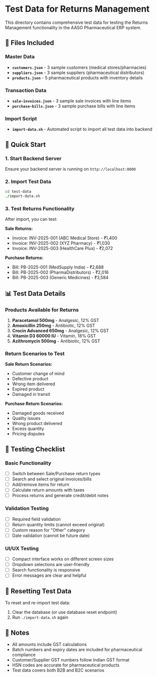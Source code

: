 # Test Data for Returns Management

This directory contains comprehensive test data for testing the Returns Management functionality in the AASO Pharmaceutical ERP system.

## 📁 Files Included

### Master Data
- **`customers.json`** - 3 sample customers (medical stores/pharmacies)
- **`suppliers.json`** - 3 sample suppliers (pharmaceutical distributors)  
- **`products.json`** - 5 pharmaceutical products with inventory details

### Transaction Data  
- **`sale-invoices.json`** - 3 sample sale invoices with line items
- **`purchase-bills.json`** - 3 sample purchase bills with line items

### Import Script
- **`import-data.sh`** - Automated script to import all test data into backend

## 🚀 Quick Start

### 1. Start Backend Server
Ensure your backend server is running on `http://localhost:8000`

### 2. Import Test Data
```bash
cd test-data
./import-data.sh
```

### 3. Test Returns Functionality
After import, you can test:

**Sale Returns:**
- Invoice: INV-2025-001 (ABC Medical Store) - ₹1,400
- Invoice: INV-2025-002 (XYZ Pharmacy) - ₹1,030
- Invoice: INV-2025-003 (HealthCare Plus) - ₹2,072

**Purchase Returns:**
- Bill: PB-2025-001 (MedSupply India) - ₹2,688
- Bill: PB-2025-002 (PharmaDistributors) - ₹2,016  
- Bill: PB-2025-003 (Generic Medicines) - ₹3,584

## 📊 Test Data Details

### Products Available for Returns
1. **Paracetamol 500mg** - Analgesic, 12% GST
2. **Amoxicillin 250mg** - Antibiotic, 12% GST
3. **Crocin Advanced 650mg** - Analgesic, 12% GST
4. **Vitamin D3 60000 IU** - Vitamin, 18% GST
5. **Azithromycin 500mg** - Antibiotic, 12% GST

### Return Scenarios to Test

**Sale Return Scenarios:**
- Customer change of mind
- Defective product  
- Wrong item delivered
- Expired product
- Damaged in transit

**Purchase Return Scenarios:**
- Damaged goods received
- Quality issues
- Wrong product delivered
- Excess quantity
- Pricing disputes

## 🧪 Testing Checklist

### Basic Functionality
- [ ] Switch between Sale/Purchase return types
- [ ] Search and select original invoices/bills
- [ ] Add/remove items for return
- [ ] Calculate return amounts with taxes
- [ ] Process returns and generate credit/debit notes

### Validation Testing
- [ ] Required field validation
- [ ] Return quantity limits (cannot exceed original)
- [ ] Custom reason for "Other" category
- [ ] Date validation (cannot be future date)

### UI/UX Testing  
- [ ] Compact interface works on different screen sizes
- [ ] Dropdown selections are user-friendly
- [ ] Search functionality is responsive
- [ ] Error messages are clear and helpful

## 🔄 Resetting Test Data

To reset and re-import test data:
1. Clear the database (or use database reset endpoint)
2. Run `./import-data.sh` again

## 📝 Notes

- All amounts include GST calculations
- Batch numbers and expiry dates are included for pharmaceutical compliance
- Customer/Supplier GST numbers follow Indian GST format
- HSN codes are accurate for pharmaceutical products
- Test data covers both B2B and B2C scenarios